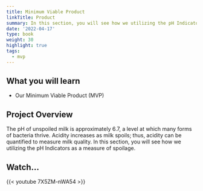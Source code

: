 ```yaml
---
title: Minimum Viable Product
linkTitle: Product
summary: In this section, you will see how we utilizing the pH Indicators as a measure of spoilage.
date: '2022-04-17'
type: book
weight: 30
highlight: true
tags:
  - mvp
---
```


## What you will learn

- Our Minimum Viable Product (MVP)

## Project Overview

The pH of unspoiled milk is approximately 6.7, a level at which many forms of bacteria thrive. Acidity increases as milk spoils; thus, acidity can be quantified to measure milk quality. In this section, you will see how we utilizing the pH Indicators as a measure of spoilage.

## Watch...

{{< youtube 7X5ZM-nWA54 >}}
